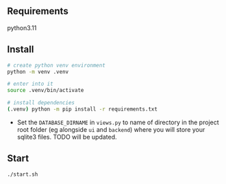 ## Requirements
python3.11

## Install
```bash
# create python venv environment
python -m venv .venv

# enter into it
source .venv/bin/activate

# install dependencies
(.venv) python -m pip install -r requirements.txt
```

* Set the `DATABASE_DIRNAME` in `views.py` to name of directory in the project root folder (eg alongside `ui` and `backend`) where you will store your sqlite3 files. TODO will be updated.

## Start
```bash
./start.sh
```